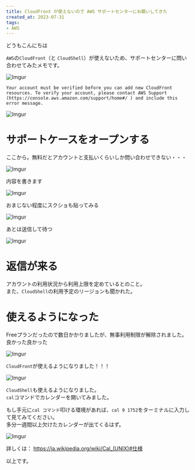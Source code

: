 ```yaml
---
title: CloudFront が使えないので AWS サポートセンターにお願いしてきた
created_at: 2023-07-31
tags:
- AWS
---
```


どうもこんにちは  

`AWS`の`CloudFront`（と `CloudShell`）が使えないため、サポートセンターに問い合わせてみたメモです。

![Imgur](https://i.imgur.com/nEYlRmL.png)

```plaintext
Your account must be verified before you can add new CloudFront resources. To verify your account, please contact AWS Support (https://console.aws.amazon.com/support/home#/ ) and include this error message.
```


![Imgur](https://i.imgur.com/t6oJtaq.png)

# サポートケースをオープンする
ここから。無料だとアカウントと支払いくらいしか問い合わせできない・・・

![Imgur](https://i.imgur.com/NifY8ya.png)

内容を書きます

![Imgur](https://i.imgur.com/Sh82E1t.png)

おまじない程度にスクショも貼ってみる

![Imgur](https://i.imgur.com/B4AbKTw.png)

あとは送信して待つ

![Imgur](https://i.imgur.com/UmaJoDS.png)

# 返信が来る
アカウントの利用状況から利用上限を定めているとのこと。  
また、`CloudShell`の利用予定のリージョンも聞かれた。

# 使えるようになった
Freeプランだったので数日かかりましたが、無事利用制限が解除されました。良かった良かった

![Imgur](https://i.imgur.com/NSgTiV7.png)

`CloudFront`が使えるようになりました！！！  

![Imgur](https://i.imgur.com/APyhK5U.png)

`CloudShell`も使えるようになりました。  
`cal`コマンドでカレンダーを開いてみました。  

もし手元に`cal コマンド`叩ける環境があれば、`cal 9 1752`をターミナルに入力して見てみてください。  
多分一週間以上欠けたカレンダーが出てくるはず。

![Imgur](https://i.imgur.com/vNgsSQA.png)

詳しくは： https://ja.wikipedia.org/wiki/Cal_(UNIX)#仕様

以上です。